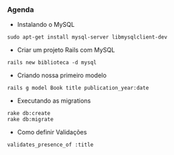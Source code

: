 ### Agenda

- Instalando o MySQL
```
sudo apt-get install mysql-server libmysqlclient-dev
```
- Criar um projeto Rails com MySQL
```
rails new biblioteca -d mysql
```

- Criando nossa primeiro modelo
```
rails g model Book title publication_year:date
```
- Executando as migrations
```
rake db:create
rake db:migrate
```
- Como definir Validações

```
validates_presence_of :title
```
